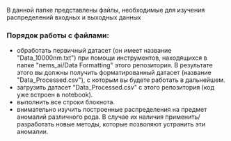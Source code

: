 В данной папке представлены файлы, необходимые для изучения распределений входных и выходных данных

### Порядок работы с файлами:
- обработать первичный датасет (он имеет название "Data_10000nm.txt") при помощи инструментов, находящихся в папке "nems_ai/Data Formatting" этого репозитория. В результате этого вы должны получить форматированный датасет (название "Data_Processed.csv"), с которым вы будете работать в дальнейшем.
- загрузить датасет "Data_Processed.csv" с этого репозитория (код уже встроен в notebook).
- выполнить все строки блокнота.
- внимательно изучить построенные распределения на предмет аномалий различного рода. В случае их наличия применить/разработать новые методы, которые позволяют устранить эти аномалии.
